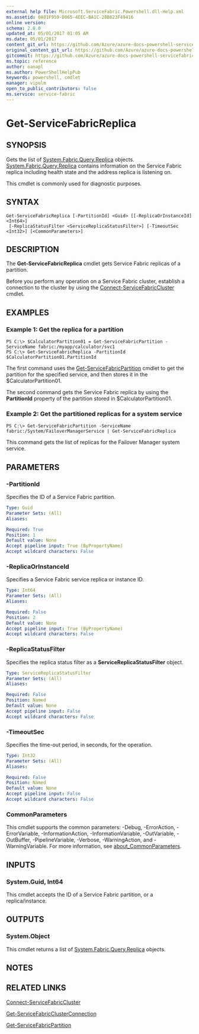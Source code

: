 ```yaml
---
external help file: Microsoft.ServiceFabric.Powershell.dll-Help.xml
ms.assetid: 0A01F959-D065-4EEC-BA1C-28B623F49416
online version:
schema: 2.0.0
updated_at: 05/01/2017 01:05 AM
ms.date: 05/01/2017
content_git_url: https://github.com/Azure/azure-docs-powershell-servicefabric/blob/master/Service-Fabric-cmdlets/ServiceFabric/vlatest/Get-ServiceFabricReplica.md
original_content_git_url: https://github.com/Azure/azure-docs-powershell-servicefabric/blob/master/Service-Fabric-cmdlets/ServiceFabric/vlatest/Get-ServiceFabricReplica.md
gitcommit: https://github.com/Azure/azure-docs-powershell-servicefabric/blob/bb90c797239df6fa0eca9dab80b4cfe6e67cf216
ms.topic: reference
author: oanapl
ms.author: PowerShellHelpPub
keywords: powershell, cmdlet
manager: vipulm
open_to_public_contributors: false
ms.service: service-fabric
---
```


# Get-ServiceFabricReplica

## SYNOPSIS
Gets the list of [System.Fabric.Query.Replica](https://docs.microsoft.com/dotnet/api/system.fabric.query.replica) objects.
[System.Fabric.Query.Replica](https://docs.microsoft.com/dotnet/api/system.fabric.query.replica) contains information on the Service Fabric replica including health state and the address replica is listening on.

This cmdlet is commonly used for diagnostic purposes.

## SYNTAX

```
Get-ServiceFabricReplica [-PartitionId] <Guid> [[-ReplicaOrInstanceId] <Int64>]
 [-ReplicaStatusFilter <ServiceReplicaStatusFilter>] [-TimeoutSec <Int32>] [<CommonParameters>]
```

## DESCRIPTION
The **Get-ServiceFabricReplica** cmdlet gets Service Fabric replicas of a partition.

Before you perform any operation on a Service Fabric cluster, establish a connection to the cluster by using the [Connect-ServiceFabricCluster](./Connect-ServiceFabricCluster.md) cmdlet.

## EXAMPLES

### Example 1: Get the replica for a partition
```
PS C:\> $CalculatorPartition01 = Get-ServiceFabricPartition -ServiceName fabric:/myapp/calculator/svc1
PS C:\> Get-ServiceFabricReplica -PartitionId $CalculatorPartition01.PartitionId
```

The first command uses the [Get-ServiceFabricPartition](./Get-ServiceFabricPartition.md) cmdlet to get the partition for the specified service, and then stores it in the $CalculatorPartition01.

The second command gets the Service Fabric replica by using the **PartitionId** property of the partition stored in $CalculatorPartition01.

### Example 2: Get the partitioned replicas for a system service
```
PS C:\> Get-ServiceFabricPartition -ServiceName fabric:/System/FailoverManagerService | Get-ServiceFabricReplica
```

This command gets the list of replicas for the Failover Manager system service.

## PARAMETERS

### -PartitionId
Specifies the ID of a Service Fabric partition.

```yaml
Type: Guid
Parameter Sets: (All)
Aliases: 

Required: True
Position: 1
Default value: None
Accept pipeline input: True (ByPropertyName)
Accept wildcard characters: False
```

### -ReplicaOrInstanceId
Specifies a Service Fabric service replica or instance ID.

```yaml
Type: Int64
Parameter Sets: (All)
Aliases: 

Required: False
Position: 2
Default value: None
Accept pipeline input: True (ByPropertyName)
Accept wildcard characters: False
```

### -ReplicaStatusFilter
Specifies the replica status filter as a **ServiceReplicaStatusFilter** object.

```yaml
Type: ServiceReplicaStatusFilter
Parameter Sets: (All)
Aliases: 

Required: False
Position: Named
Default value: None
Accept pipeline input: False
Accept wildcard characters: False
```

### -TimeoutSec
Specifies the time-out period, in seconds, for the operation.

```yaml
Type: Int32
Parameter Sets: (All)
Aliases: 

Required: False
Position: Named
Default value: None
Accept pipeline input: False
Accept wildcard characters: False
```

### CommonParameters
This cmdlet supports the common parameters: -Debug, -ErrorAction, -ErrorVariable, -InformationAction, -InformationVariable, -OutVariable, -OutBuffer, -PipelineVariable, -Verbose, -WarningAction, and -WarningVariable. For more information, see [about_CommonParameters](http://go.microsoft.com/fwlink/?LinkID=113216).

## INPUTS

### System.Guid, Int64
This cmdlet accepts the ID of a Service Fabric partition, or a replica/instance.

## OUTPUTS

### System.Object
This cmdlet returns a list of [System.Fabric.Query.Replica](https://docs.microsoft.com/dotnet/api/system.fabric.query.replica) objects.

## NOTES

## RELATED LINKS

[Connect-ServiceFabricCluster](./Connect-ServiceFabricCluster.md)

[Get-ServiceFabricClusterConnection](./Get-ServiceFabricClusterConnection.md)

[Get-ServiceFabricPartition](./Get-ServiceFabricPartition.md)
